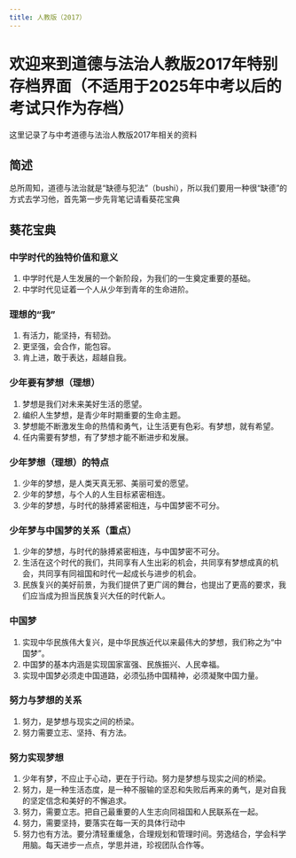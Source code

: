 ```yaml
---
title: 人教版（2017）
---
```


# 欢迎来到道德与法治人教版2017年特别存档界面（不适用于2025年中考以后的考试只作为存档）

这里记录了与中考道德与法治人教版2017年相关的资料

## 简述

总所周知，道德与法治就是“缺德与犯法”（bushi），所以我们要用一种很“缺德”的方式去学习他，首先第一步先背笔记请看葵花宝典

## 葵花宝典

### 中学时代的独特价值和意义

1. 中学时代是人生发展的一个新阶段，为我们的一生奠定重要的基础。
2. 中学时代见证着一个人从少年到青年的生命进阶。

### 理想的“我”

1. 有活力，能坚持，有韧劲。
2. 更坚强，会合作，能包容。
3. 肯上进，敢于表达，超越自我。

### 少年要有梦想（理想）

1. 梦想是我们对未来美好生活的愿望。
2. 编织人生梦想，是青少年时期重要的生命主题。
3. 梦想能不断激发生命的热情和勇气，让生活更有色彩。有梦想，就有希望。
4. 任内需要有梦想，有了梦想才能不断进步和发展。

### 少年梦想（理想）的特点

1. 少年的梦想，是人类天真无邪、美丽可爱的愿望。
2. 少年的梦想，与个人的人生目标紧密相连。
3. 少年的梦想，与时代的脉搏紧密相连，与中国梦密不可分。

### 少年梦与中国梦的关系（重点）

1. 少年的梦想，与时代的脉搏紧密相连，与中国梦密不可分。
2. 生活在这个时代的我们，共同享有人生出彩的机会，共同享有梦想成真的机会，共同享有同祖国和时代一起成长与进步的机会。
3. 民族复兴的美好前景，为我们提供了更广阔的舞台，也提出了更高的要求，我们应当成为担当民族复兴大任的时代新人。

### 中国梦

1. 实现中华民族伟大复兴，是中华民族近代以来最伟大的梦想，我们称之为“中国梦”。
2. 中国梦的基本内涵是实现国家富强、民族振兴、人民幸福。
3. 实现中国梦必须走中国道路，必须弘扬中国精神，必须凝聚中国力量。

### 努力与梦想的关系

1. 努力，是梦想与现实之间的桥梁。
2. 努力需要立志、坚持、有方法。

### 努力实现梦想

1. 少年有梦，不应止于心动，更在于行动。努力是梦想与现实之间的桥梁。
2. 努力，是一种生活态度，是一种不服输的坚忍和失败后再来的勇气，是对自我的坚定信念和美好的不懈追求。
3. 努力，需要立志。把自己最重要的人生志向同祖国和人民联系在一起。
4. 努力，需要坚持，要落实在每一天的具体行动中
5. 努力也有方法。要分清轻重缓急，合理规划和管理时间。劳逸结合，学会科学用脑。每天进步一点点，学思并进，珍视团队合作等。